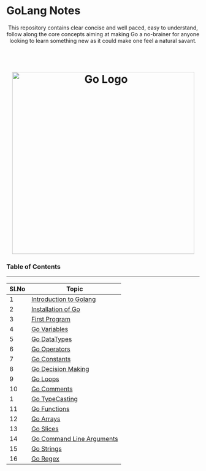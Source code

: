 # GoLang Notes
<p align="center">
  This repository contains clear concise and well paced, easy to understand, follow along the core concepts aiming at making Go a no-brainer for anyone looking to learn something new as it could make one feel a natural savant. 
</p>
<h1 align="center">
  <br>
   <img src="https://gophersource.com/img/mic-drop.png" align="center" height="475px" alt= "Go Logo" />
  <br>
</h1>

### Table of Contents 
---
|Sl.No|Topic |
|--|--|
|1|[Introduction to Golang](https://github.com/ZephyrAveryl777/Golang-Notes/blob/main/Intorduction/Introduction.md) |
|2|[Installation of Go](https://github.com/ZephyrAveryl777/Golang-Notes/blob/main/Installation/Installation%20of%20Go.md)|
|3|[First Program](https://github.com/ZephyrAveryl777/Golang-Notes/blob/main/First%20Program/First%20Program.md)|
|4|[Go Variables](https://github.com/ZephyrAveryl777/Golang-Notes/blob/main/Variables/Go%20Variables.md)|
|5|[Go DataTypes](https://github.com/ZephyrAveryl777/Golang-Notes/blob/main/Data%20Types/Go%20Datatypes.md)|
|6|[Go Operators](https://github.com/ZephyrAveryl777/Golang-Notes/blob/main/Operators/Go%20Operators.md)|
|7|[Go Constants](https://github.com/ZephyrAveryl777/Golang-Notes/blob/main/Constants/Go%20Constants.md)|
|8|[Go Decision Making](https://github.com/ZephyrAveryl777/Golang-Notes/blob/main/Decision%20Making/Go%20Decision%20Making.md)|
|9|[Go Loops](https://github.com/ZephyrAveryl777/Golang-Notes/blob/main/Loops/Go%20Loops.md)|
|10|[Go Comments](https://github.com/ZephyrAveryl777/Golang-Notes/blob/main/Comments/Go%20Comments.md)|
|1|[Go TypeCasting](https://github.com/ZephyrAveryl777/Golang-Notes/blob/main/Type%20Casting/Go%20TypeCasting.md)|
|11|[Go Functions](https://github.com/ZephyrAveryl777/Golang-Notes/blob/main/Functions/Go%20Functions.md)|
|12|[Go Arrays](https://github.com/ZephyrAveryl777/Golang-Notes/blob/main/Arrays/Go%20Arrays.md)|
|13|[Go Slices](https://github.com/ZephyrAveryl777/Golang-Notes/blob/main/Slices/Go%20Slices.md)|
|14|[Go Command Line Arguments](https://github.com/ZephyrAveryl777/Golang-Notes/blob/main/Command%20Line%20Arguments/Go%20Cmd.md)|
|15|[Go Strings](https://github.com/ZephyrAveryl777/Golang-Notes/blob/main/Strings/Go%20Strings.md)|
|16|[Go Regex](https://github.com/ZephyrAveryl777/Golang-Notes/blob/main/Regex/Go%20regex.md)|
